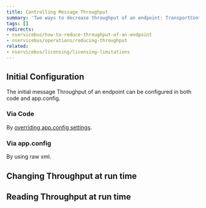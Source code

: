 ```yaml
---
title: Controlling Message Throughput
summary: 'Two ways to decrease throughput of an endpoint: TransportConfig in endpoint config or program the API.'
tags: []
redirects:
- nservicebus/how-to-reduce-throughput-of-an-endpoint
- nservicebus/operations/reducing-throughput
related:
- nservicebus/licensing/licensing-limitations
---
```


## Initial Configuration

The initial message Throughput of an endpoint can be configured in both code and app.config.

### Via Code  

By [overriding app.config settings](/nservicebus/hosting/custom-configuration-providers.md).

<!-- import ThroughtputFromCode--->

### Via app.config

By using raw xml.

<!-- import ThroughtputFromAppConfig--->

## Changing Throughput at run time

<!-- import ChangeThroughtput--->

## Reading Throughput at run time

<!-- import ReadThroughtput--->




